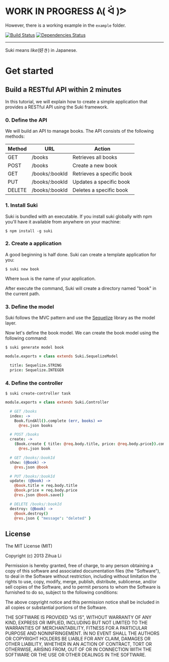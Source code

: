 # WORK IN PROGRESS ᕕ( ᐛ )ᕗ

However, there is a working example in the `example` folder.

[![Build Status](https://travis-ci.org/luin/Suki.png?branch=master)](https://travis-ci.org/luin/Suki) [![Dependencies Status](https://david-dm.org/luin/suki.png)](https://david-dm.org/luin/suki)


* * *

Suki means *like*(好き) in Japanese.

# Get started

## Build a RESTful API within 2 minutes

In this tutorial, we will explain how to create a simple application that provides a RESTful API using the Suki framework.

### 0. Define the API

We will build an API to manage books. The API consists of the following methods:

<table>
  <thead>
    <tr>
      <th>Method</th>
      <th>URL</th>
      <th>Action</th>
    </tr>
  </thead>
  <tbody>
    <tr>
      <td>GET</td>
      <td>/books</td>
      <td>Retrieves all books</td>
    </tr>
    <tr>
      <td>POST</td>
      <td>/books</td>
      <td>Create a new book</td>
    </tr>
    <tr>
      <td>GET</td>
      <td>/books/:bookId</td>
      <td>Retrieves a specific book</td>
    </tr>
    <tr>
      <td>PUT</td>
      <td>/books/:bookId</td>
      <td>Updates a specific book</td>
    </tr>
    <tr>
      <td>DELETE</td>
      <td>/books/:bookId</td>
      <td>Deletes a specific book</td>
    </tr>
</table>

### 1. Install Suki

Suki is bundled with an executable. If you install suki globally with npm you'll have it available from anywhere on your machine:

`$ npm install -g suki`

### 2. Create a application

A good beginning is half done. Suki can create a template application for you:

`$ suki new book`

Where `book` is the name of your application.

After execute the command, Suki will create a directory named "book" in the current path.

### 3. Define the model

Suki follows the MVC pattern and use the [Sequelize](http://sequelizejs.com) library as the model layer.

Now let's define the book model. We can create the book model using the following command:

`$ suki generate model book`

```CoffeeScript
module.exports = class extends Suki.SequelizeModel

  title: Sequelize.STRING
  price: Sequelize.INTEGER
```

### 4. Define the controller

`$ suki create-controller task`

```CoffeeScript
module.exports = class extends Suki.Controller

  # GET /books
  index: ->
    Book.findAll().complete (err, books) =>
      @res.json books

  # POST /books
  create: ->
    (Book.create { title: @req.body.title, price: @req.body.price}).complete (err, book) =>
      @res.json book

  # GET /books/:bookId
  show: (@book) ->
    @res.json @book

  # PUT /books/:bookId
  update: (@book) ->
    @book.title = req.body.title
    @book.price = req.body.price
    @res.json @book.save()

  # DELETE /books/:bookId
  destroy: (@book) ->
    @book.destroy()
    @res.json { "message": "deleted" }
```

License
-------
The MIT License (MIT)

Copyright (c) 2013 Zihua Li

Permission is hereby granted, free of charge, to any person obtaining a copy of this software and associated documentation files (the "Software"), to deal in the Software without restriction, including without limitation the rights to use, copy, modify, merge, publish, distribute, sublicense, and/or sell copies of the Software, and to permit persons to whom the Software is furnished to do so, subject to the following conditions:

The above copyright notice and this permission notice shall be included in all copies or substantial portions of the Software.

THE SOFTWARE IS PROVIDED "AS IS", WITHOUT WARRANTY OF ANY KIND, EXPRESS OR IMPLIED, INCLUDING BUT NOT LIMITED TO THE WARRANTIES OF MERCHANTABILITY, FITNESS FOR A PARTICULAR PURPOSE AND NONINFRINGEMENT. IN NO EVENT SHALL THE AUTHORS OR COPYRIGHT HOLDERS BE LIABLE FOR ANY CLAIM, DAMAGES OR OTHER LIABILITY, WHETHER IN AN ACTION OF CONTRACT, TORT OR OTHERWISE, ARISING FROM, OUT OF OR IN CONNECTION WITH THE SOFTWARE OR THE USE OR OTHER DEALINGS IN THE SOFTWARE.
